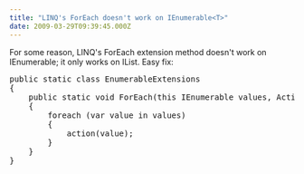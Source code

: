 ```yaml
---
title: "LINQ's ForEach doesn't work on IEnumerable<T>"
date: 2009-03-29T09:39:45.000Z
---
```

For some reason, LINQ's ForEach extension method doesn't work on IEnumerable<T>; it only works on IList<T>. Easy fix:

<pre>public static class EnumerableExtensions
{
    public static void ForEach<T>(this IEnumerable<T> values, Action<T> action)
    {
        foreach (var value in values)
        {
            action(value);
        }
    }
}</pre>